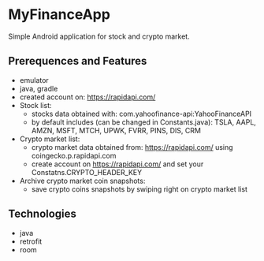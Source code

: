 # MyFinanceApp
Simple Android application for stock and crypto market.

## Prerequences and Features
- emulator
- java, gradle
- created account on: https://rapidapi.com/
- Stock list:
    - stocks data obtained with: com.yahoofinance-api:YahooFinanceAPI
    - by default includes (can be changed in Constants.java): TSLA, AAPL, AMZN, MSFT, MTCH, UPWK, FVRR, PINS, DIS, CRM
- Crypto market list:
    - crypto market data obtained from: https://rapidapi.com/ using coingecko.p.rapidapi.com
    - create account on https://rapidapi.com/ and set your Constatns.CRYPTO_HEADER_KEY
- Archive crypto market coin snapshots:
    - save crypto coins snapshots by swiping right on crypto market list

## Technologies
- java
- retrofit
- room
